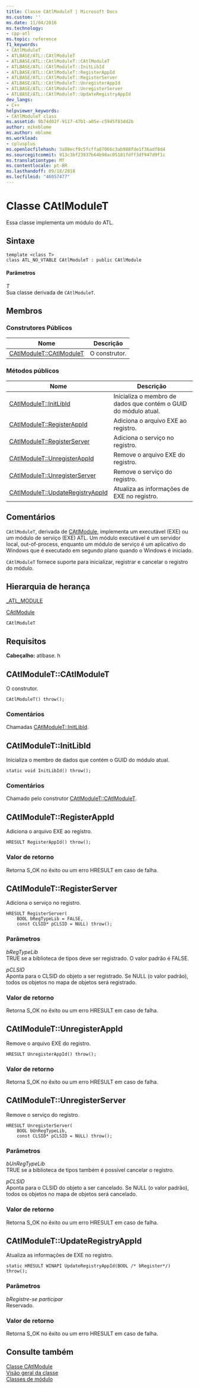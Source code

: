 ```yaml
---
title: Classe CAtlModuleT | Microsoft Docs
ms.custom: ''
ms.date: 11/04/2016
ms.technology:
- cpp-atl
ms.topic: reference
f1_keywords:
- CAtlModuleT
- ATLBASE/ATL::CAtlModuleT
- ATLBASE/ATL::CAtlModuleT::CAtlModuleT
- ATLBASE/ATL::CAtlModuleT::InitLibId
- ATLBASE/ATL::CAtlModuleT::RegisterAppId
- ATLBASE/ATL::CAtlModuleT::RegisterServer
- ATLBASE/ATL::CAtlModuleT::UnregisterAppId
- ATLBASE/ATL::CAtlModuleT::UnregisterServer
- ATLBASE/ATL::CAtlModuleT::UpdateRegistryAppId
dev_langs:
- C++
helpviewer_keywords:
- CAtlModuleT class
ms.assetid: 9b74d02f-9117-47b1-a05e-c5945f83dd2b
author: mikeblome
ms.author: mblome
ms.workload:
- cplusplus
ms.openlocfilehash: 3a88ecf9c5fcffa07066c3ab988fde1f36adf8d4
ms.sourcegitcommit: 913c3bf23937b64b90ac05181fdff3df947d9f1c
ms.translationtype: MT
ms.contentlocale: pt-BR
ms.lasthandoff: 09/18/2018
ms.locfileid: "46057477"
---
```

# <a name="catlmodulet-class"></a>Classe CAtlModuleT

Essa classe implementa um módulo do ATL.

## <a name="syntax"></a>Sintaxe

```
template <class T>
class ATL_NO_VTABLE CAtlModuleT : public CAtlModule
```

#### <a name="parameters"></a>Parâmetros

*T*<br/>
Sua classe derivada de `CAtlModuleT`.

## <a name="members"></a>Membros

### <a name="public-constructors"></a>Construtores Públicos

|Nome|Descrição|
|----------|-----------------|
|[CAtlModuleT::CAtlModuleT](#catlmodulet)|O construtor.|

### <a name="public-methods"></a>Métodos públicos

|Nome|Descrição|
|----------|-----------------|
|[CAtlModuleT::InitLibId](#initlibid)|Inicializa o membro de dados que contém o GUID do módulo atual.|
|[CAtlModuleT::RegisterAppId](#registerappid)|Adiciona o arquivo EXE ao registro.|
|[CAtlModuleT::RegisterServer](#registerserver)|Adiciona o serviço no registro.|
|[CAtlModuleT::UnregisterAppId](#unregisterappid)|Remove o arquivo EXE do registro.|
|[CAtlModuleT::UnregisterServer](#unregisterserver)|Remove o serviço do registro.|
|[CAtlModuleT::UpdateRegistryAppId](#updateregistryappid)|Atualiza as informações de EXE no registro.|

## <a name="remarks"></a>Comentários

`CAtlModuleT`, derivada de [CAtlModule](../../atl/reference/catlmodule-class.md), implementa um executável (EXE) ou um módulo de serviço (EXE) ATL. Um módulo executável é um servidor local, out-of-process, enquanto um módulo de serviço é um aplicativo do Windows que é executado em segundo plano quando o Windows é iniciado.

`CAtlModuleT` fornece suporte para inicializar, registrar e cancelar o registro do módulo.

## <a name="inheritance-hierarchy"></a>Hierarquia de herança

[_ATL_MODULE](atl-typedefs.md#_atl_module)

[CAtlModule](../../atl/reference/catlmodule-class.md)

`CAtlModuleT`

## <a name="requirements"></a>Requisitos

**Cabeçalho:** atlbase. h

##  <a name="catlmodulet"></a>  CAtlModuleT::CAtlModuleT

O construtor.

```
CAtlModuleT() throw();
```

### <a name="remarks"></a>Comentários

Chamadas [CAtlModuleT::InitLibId](#initlibid).

##  <a name="initlibid"></a>  CAtlModuleT::InitLibId

Inicializa o membro de dados que contém o GUID do módulo atual.

```
static void InitLibId() throw();
```

### <a name="remarks"></a>Comentários

Chamado pelo construtor [CAtlModuleT::CAtlModuleT](#catlmodulet).

##  <a name="registerappid"></a>  CAtlModuleT::RegisterAppId

Adiciona o arquivo EXE ao registro.

```
HRESULT RegisterAppId() throw();
```

### <a name="return-value"></a>Valor de retorno

Retorna S_OK no êxito ou um erro HRESULT em caso de falha.

##  <a name="registerserver"></a>  CAtlModuleT::RegisterServer

Adiciona o serviço no registro.

```
HRESULT RegisterServer(
    BOOL bRegTypeLib = FALSE,
    const CLSID* pCLSID = NULL) throw();
```

### <a name="parameters"></a>Parâmetros

*bRegTypeLib*<br/>
TRUE se a biblioteca de tipos deve ser registrado. O valor padrão é FALSE.

*pCLSID*<br/>
Aponta para o CLSID do objeto a ser registrado. Se NULL (o valor padrão), todos os objetos no mapa de objetos será registrado.

### <a name="return-value"></a>Valor de retorno

Retorna S_OK no êxito ou um erro HRESULT em caso de falha.

##  <a name="unregisterappid"></a>  CAtlModuleT::UnregisterAppId

Remove o arquivo EXE do registro.

```
HRESULT UnregisterAppId() throw();
```

### <a name="return-value"></a>Valor de retorno

Retorna S_OK no êxito ou um erro HRESULT em caso de falha.

##  <a name="unregisterserver"></a>  CAtlModuleT::UnregisterServer

Remove o serviço do registro.

```
HRESULT UnregisterServer(
    BOOL bUnRegTypeLib,
    const CLSID* pCLSID = NULL) throw();
```

### <a name="parameters"></a>Parâmetros

*bUnRegTypeLib*<br/>
TRUE se a biblioteca de tipos também é possível cancelar o registro.

*pCLSID*<br/>
Aponta para o CLSID do objeto a ser cancelado. Se NULL (o valor padrão), todos os objetos no mapa de objetos será cancelado.

### <a name="return-value"></a>Valor de retorno

Retorna S_OK no êxito ou um erro HRESULT em caso de falha.

##  <a name="updateregistryappid"></a>  CAtlModuleT::UpdateRegistryAppId

Atualiza as informações de EXE no registro.

```
static HRESULT WINAPI UpdateRegistryAppId(BOOL /* bRegister*/) throw();
```

### <a name="parameters"></a>Parâmetros

*bRegistre-se participar*<br/>
Reservado.

### <a name="return-value"></a>Valor de retorno

Retorna S_OK no êxito ou um erro HRESULT em caso de falha.

## <a name="see-also"></a>Consulte também

[Classe CAtlModule](../../atl/reference/catlmodule-class.md)<br/>
[Visão geral da classe](../../atl/atl-class-overview.md)<br/>
[Classes de módulo](../../atl/atl-module-classes.md)
